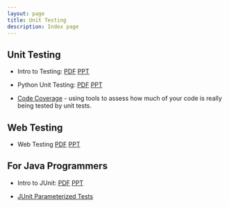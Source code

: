 ```yaml
---
layout: page
title: Unit Testing
description: Index page
---
```


## Unit Testing

* Intro to Testing: [PDF](Intro-to-Testing.pdf) [PPT](Intro-to-Testing.ppt)

* Python Unit Testing: [PDF](PythonUnitTesting.pdf) [PPT](PythonUnitTesting.ppt)

* [Code Coverage](code-coverage.md) - using tools to assess how much of your code is really being tested by unit tests.

## Web Testing
* Web Testing [PDF](WebTesting.pdf) [PPT](WebTesting.ppt)

## For Java Programmers

* Intro to JUnit: [PDF](JUnit.pdf) [PPT](JUnit.ppt)

* [JUnit Parameterized Tests](JUnitParams-tutorial.pdf)



